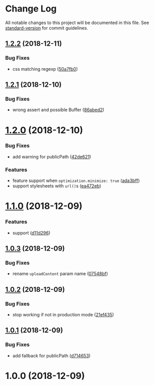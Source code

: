 # Change Log

All notable changes to this project will be documented in this file. See [standard-version](https://github.com/conventional-changelog/standard-version) for commit guidelines.

<a name="1.2.2"></a>
## [1.2.2](https://github.com/AngusFu/webpack4-cdn-plugin/compare/v1.2.1...v1.2.2) (2018-12-11)


### Bug Fixes

* css matching regexp ([50a7fb0](https://github.com/AngusFu/webpack4-cdn-plugin/commit/50a7fb0))



<a name="1.2.1"></a>
## [1.2.1](https://github.com/AngusFu/webpack4-cdn-plugin/compare/v1.2.0...v1.2.1) (2018-12-10)


### Bug Fixes

* wrong assert and possible Buffer ([86abed2](https://github.com/AngusFu/webpack4-cdn-plugin/commit/86abed2))



<a name="1.2.0"></a>
# [1.2.0](https://github.com/AngusFu/webpack4-cdn-plugin/compare/v1.1.0...v1.2.0) (2018-12-10)


### Bug Fixes

* add warning for publicPath ([42de621](https://github.com/AngusFu/webpack4-cdn-plugin/commit/42de621))


### Features

* feature support when `optimization.minimize: true` ([ada3bff](https://github.com/AngusFu/webpack4-cdn-plugin/commit/ada3bff))
* support stylesheets with `url()`s ([ea472eb](https://github.com/AngusFu/webpack4-cdn-plugin/commit/ea472eb))



<a name="1.1.0"></a>
# [1.1.0](https://github.com/AngusFu/webpack4-cdn-plugin/compare/v1.0.3...v1.1.0) (2018-12-09)


### Features

* support ([d11d296](https://github.com/AngusFu/webpack4-cdn-plugin/commit/d11d296))



<a name="1.0.3"></a>
## [1.0.3](https://github.com/AngusFu/webpack4-cdn-plugin/compare/v1.0.2...v1.0.3) (2018-12-09)


### Bug Fixes

* rename `uploadContent` param name ([07548bf](https://github.com/AngusFu/webpack4-cdn-plugin/commit/07548bf))



<a name="1.0.2"></a>
## [1.0.2](https://github.com/AngusFu/webpack4-cdn-plugin/compare/v1.0.1...v1.0.2) (2018-12-09)


### Bug Fixes

* stop working if not in production mode ([21ef435](https://github.com/AngusFu/webpack4-cdn-plugin/commit/21ef435))



<a name="1.0.1"></a>
## [1.0.1](https://github.com/AngusFu/webpack4-cdn-plugin/compare/v1.0.0...v1.0.1) (2018-12-09)


### Bug Fixes

* add fallback for publicPath ([d714653](https://github.com/AngusFu/webpack4-cdn-plugin/commit/d714653))



<a name="1.0.0"></a>
# 1.0.0 (2018-12-09)
